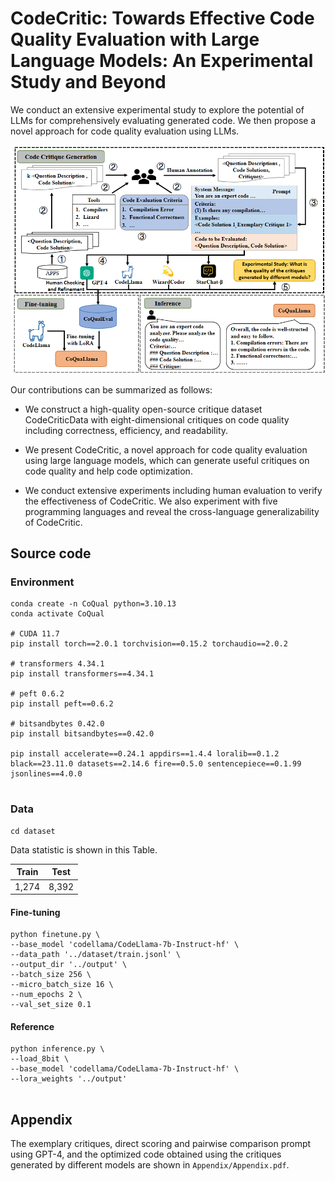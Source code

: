 # CodeCritic: Towards Effective Code Quality Evaluation with Large Language Models: An Experimental Study and Beyond

We conduct an extensive experimental study to explore the potential of LLMs for comprehensively evaluating generated code. We then propose a novel approach for code quality evaluation using LLMs.

![1](Figure/approach.png)

Our contributions can be summarized as follows:

* We construct a high-quality open-source critique dataset CodeCriticData with eight-dimensional critiques on code quality including correctness, efficiency, and readability.

* We present CodeCritic, a novel approach for code quality evaluation using large language models, which can generate useful critiques on code quality and help code optimization.

* We conduct extensive experiments including human evaluation to verify the effectiveness of CodeCritic. We also experiment with five programming languages and reveal the cross-language generalizability of CodeCritic.


## Source code 
### Environment
```
conda create -n CoQual python=3.10.13
conda activate CoQual

# CUDA 11.7
pip install torch==2.0.1 torchvision==0.15.2 torchaudio==2.0.2

# transformers 4.34.1
pip install transformers==4.34.1

# peft 0.6.2
pip install peft==0.6.2

# bitsandbytes 0.42.0
pip install bitsandbytes==0.42.0

pip install accelerate==0.24.1 appdirs==1.4.4 loralib==0.1.2 black==23.11.0 datasets==2.14.6 fire==0.5.0 sentencepiece==0.1.99 jsonlines==4.0.0
 
```

### Data

```
cd dataset
```

Data statistic is shown in this Table. 

| Train | Test  | 
| :------: | :----: |
|  1,274  | 8,392  | 


#### Fine-tuning


```
python finetune.py \
--base_model 'codellama/CodeLlama-7b-Instruct-hf' \
--data_path '../dataset/train.jsonl' \
--output_dir '../output' \
--batch_size 256 \
--micro_batch_size 16 \
--num_epochs 2 \
--val_set_size 0.1

```
#### Reference

```
python inference.py \
--load_8bit \
--base_model 'codellama/CodeLlama-7b-Instruct-hf' \
--lora_weights '../output'
 
```

## Appendix

The exemplary critiques, direct scoring and pairwise comparison prompt using GPT-4, and the optimized code obtained using the critiques generated by different models are shown in `Appendix/Appendix.pdf`. 

